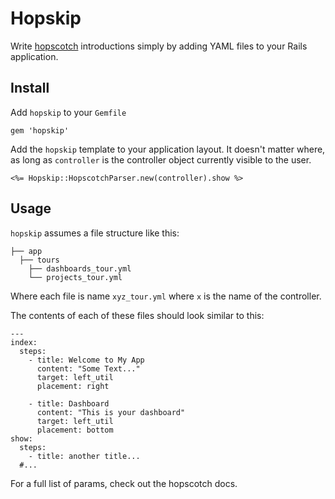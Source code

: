 # Hopskip

Write [hopscotch](https://github.com/linkedin/hopscotch) introductions simply by adding YAML files to your Rails application.

## Install

Add `hopskip` to your `Gemfile`

    gem 'hopskip'

Add the `hopskip` template to your application layout. It doesn't matter where, as long as `controller` is the controller object currently visible to the user.

    <%= Hopskip::HopscotchParser.new(controller).show %>

## Usage

`hopskip` assumes a file structure like this:

    ├── app
      ├── tours
        ├── dashboards_tour.yml
        └── projects_tour.yml

Where each file is name `xyz_tour.yml` where `x` is the name of the controller.

The contents of each of these files should look similar to this:

    ---
    index:
      steps:
        - title: Welcome to My App
          content: "Some Text..."
          target: left_util
          placement: right

        - title: Dashboard
          content: "This is your dashboard"
          target: left_util
          placement: bottom
    show:
      steps:
        - title: another title...
      #...

For a full list of params, check out the hopscotch docs.